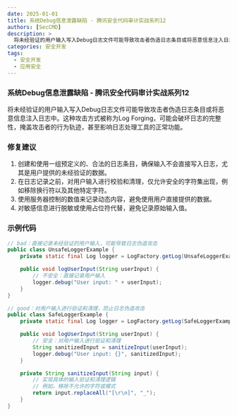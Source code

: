```yaml
---
date: 2025-01-01
title: 系统Debug信息泄露缺陷 - 腾讯安全代码审计实战系列12
authors: [SecCMD]
description: >
  将未经验证的用户输入写入Debug日志文件可能导致攻击者伪造日志条目或将恶意信息注入日志中。这种攻击方式被称为Log Forging，可能会破坏日志的完整性，掩盖攻击者的行为轨迹，甚至影响日志处理工具的正常功能。
categories: 安全开发
tags:
  - 安全开发
  - 应用安全
---
```


### 系统Debug信息泄露缺陷 - 腾讯安全代码审计实战系列12

将未经验证的用户输入写入Debug日志文件可能导致攻击者伪造日志条目或将恶意信息注入日志中。这种攻击方式被称为Log Forging，可能会破坏日志的完整性，掩盖攻击者的行为轨迹，甚至影响日志处理工具的正常功能。

### 修复建议

1. 创建和使用一组预定义的、合法的日志条目，确保输入不会直接写入日志，尤其是用户提供的未经验证的数据。 
2. 在日志记录之前，对用户输入进行校验和清理，仅允许安全的字符集出现，例如移除换行符以及其他特定字符。 
3. 使用服务器控制的数值来记录动态内容，避免使用用户直接提供的数据。 
4. 对敏感信息进行脱敏或使用占位符代替，避免记录原始输入值。

### 示例代码

```java
// bad：直接记录未经验证的用户输入，可能导致日志伪造攻击
public class UnsafeLoggerExample {
    private static final Log logger = LogFactory.getLog(UnsafeLoggerExample.class);

    public void logUserInput(String userInput) {
        // 不安全：直接记录用户输入
        logger.debug("User input: " + userInput);
    }
}

// good：对用户输入进行验证和清理，防止日志伪造攻击
public class SafeLoggerExample {
    private static final Log logger = LogFactory.getLog(SafeLoggerExample.class);

    public void logUserInput(String userInput) {
        // 安全：对用户输入进行验证和清理
        String sanitizedInput = sanitizeInput(userInput);
        logger.debug("User input: {}", sanitizedInput);
    }

    private String sanitizeInput(String input) {
        // 实现具体的输入验证和清理逻辑
        // 例如，移除不允许的字符或模式
        return input.replaceAll("[\r\n]", "_");
    }
}
```
